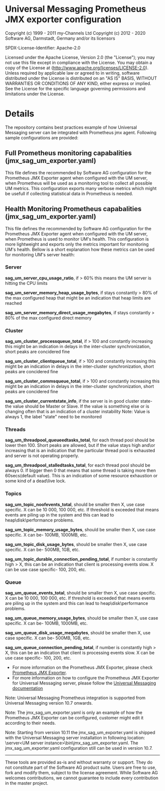 # Universal Messaging Prometheus JMX exporter configuration

Copyright (c) 1999 - 2011 my-Channels Ltd
Copyright (c) 2012 - 2020 Software AG, Darmstadt, Germany and/or its licensors

SPDX-License-Identifier: Apache-2.0

Licensed under the Apache License, Version 2.0 (the "License"); you may not use this file except in compliance with the License. You may obtain a copy of the License at (http://www.apache.org/licenses/LICENSE-2.0). Unless required by applicable law or agreed to in writing, software distributed under the License is distributed on an "AS IS" BASIS, WITHOUT WARRANTIES OR CONDITIONS OF ANY KIND, either express or implied. See the License for the specific language governing permissions and limitations under the License.

# Details
The repository contains best practices example of how Universal Messaging server can be integrated with Prometheus jmx agent.
Following sample configurations are provided:
## Full Prometheus monitoring capabalities (jmx_sag_um_exporter.yaml) 
This file defines the recommended by Software AG configuration for the Prometheus JMX Exporter agent when configured with the UM server, when Prometheus will be used as a monitoring tool to collect all possible UM metrics.
This configuration exports many verbose metrics which might be usefull if collecting statistical data in Prometheus is needed.

## Health Monitoring Prometheus capabalities (jmx_sag_um_exporter.yaml) 
This file defines the recommended by Software AG configuration for the Prometheus JMX Exporter agent when configured with the UM server, when Prometheus is used to monitor UM's health.
This configuration is more lightweight and exports only the metrics important for monitoring UM's health.
Bellow is a short explanation how these metrics can be used for monitoring UM's server health:

### Server
**sag_um_server_cpu_usage_ratio**, if > 60% this means the UM server is hitting the CPU limits

**sag_um_server_memory_heap_usage_bytes**, if stays constantly > 80% of the max configured heap that might be an indication that heap limits are reached

**sag_um_server_memory_direct_usage_megabytes**, if stays constantly > 80% of the max configured direct memory

### Cluster
**sag_um_cluster_processqueue_total**, if > 100 and constantly increasing this might be an indication in delays in the inter-cluster synchronization, short peaks are concidered fine

**sag_um_cluster_clientqueue_total**, if > 100 and constantly increasing this might be an indication in delays in the inter-cluster synchronization, short peaks are concidered fine

**sag_um_cluster_commsqueue_total**, if > 100 and constantly increasing this might be an indication in delays in the inter-cluster synchronization, short peaks are concidered fine

**sag_um_cluster_currentstate_info**, if the server is in good cluster state- the value should be Master or Slave. If the value is something else or is changing often that is an indication of a cluster instability
Note: Value is always 1, the label "state" need to be monitored

### Threads
**sag_um_threadpool_queueedtasks_total**, for each thread pool should be lower then 100. Short peaks are allowed, but if the value stays high and\or increasing that is an indication that the particular thread pool is exhausted and server is not operating properly.

**sag_um_threadpool_stalledtasks_total**, for each thread pool should be always 0. If bigger then 0 that means that some thread is taking more then 60secs(default value). This is an indication of some resource exhaustion or some kind of a dead\live lock.

### Topics
**sag_um_topic_noofevents_total**, should be smaller then X, use case specific. X can be 10 000, 100 000, etc. If threshold is exceeded that means events are piling up in the system and this can lead to heap\disk\performance problems.

**sag_um_topic_memory_usage_bytes**, should be smaller then X, use case specific. X can be- 100MB, 1000MB, etc. 

**sag_um_topic_disk_usage_bytes**, should be smaller then X, use case specific. X can be- 500MB, 1GB, etc.

**sag_um_topic_durable_connection_pending_total**, if number is constantly high > X, this can be an indication that client is processing events slow. X can be use case specific- 100, 200, etc.

### Queue
**sag_um_queue_events_total**, should be smaller then X, use case specific. X can be 10 000, 100 000, etc. If threshold is exceeded that means events are piling up in the system and this can lead to heap\disk\performance problems.

**sag_um_queue_memory_usage_bytes**, should be smaller then X, use case specific. X can be- 100MB, 1000MB, etc. 

**sag_um_queue_disk_usage_megabytes**, should be smaller then X, use case specific. X can be- 500MB, 1GB, etc.

**sag_um_queue_connection_pending_total**, if number is constantly high > X, this can be an indication that client is processing events slow. X can be use case specific- 100, 200, etc.

- For more information on the Prometheus JMX Exporter, please check [Prometheus JMX Exporter](https://github.com/prometheus/jmx_exporter).
- For more information on how to configure the Prometheus JMX Exporter for Universal Messaging server, please follow the [Universal Messaging documentation]( https://documentation.softwareag.com/universal_messaging/num10-7/10-7_UM_webhelp/index.html#page/um-webhelp%2Fta-ops_enable_jmx_exporter_agent.html%23)

Note: Universal Messaging Prometheus integration is supported from Universal Messaging version 10.7 onwards.

Note: The jmx_sag_um_exporter.yaml is only an example of how the Prometheus JMX Exporter can be configured, customer might edit it according to their needs.

Note: Starting from version 10.11 the jmx_sag_um_exporter.yaml is shipped with the Universal Messaging server installation in following location: <UM install folder>\server\<UM server instance>\bin\jmx_sag_um_exporter.yaml. The jmx_sag_um_exporter.yaml configuration still can be used in version 10.7.

  ------------------------------

These tools are provided as-is and without warranty or support. They do not constitute part of the Software AG product suite. Users are free to use, fork and modify them, subject to the license agreement. While Software AG welcomes contributions, we cannot guarantee to include every contribution in the master project.
